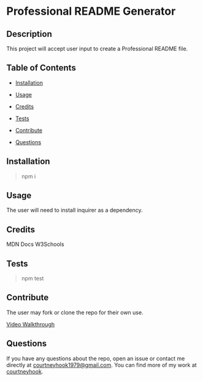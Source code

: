 # Professional README Generator

## Description

This project will accept user input to create a Professional README file.

## Table of Contents

- [Installation](#installation)
- [Usage](#usage)
- [Credits](#credits)

- [Tests](#tests)
- [Contribute](#contribute)
- [Questions](#questions)

## Installation

> npm i

## Usage

The user will need to install inquirer as a dependency.

## Credits

MDN Docs W3Schools

## Tests

> npm test

## Contribute

The user may fork or clone the repo for their own use.

[Video Walkthrough](https://drive.google.com/file/d/1r_7M02NsoLr4ZbgWOaa6-GwI_nuZ6JtF/view)

## Questions

If you have any questions about the repo, open an issue or contact me directly at <courtneyhook1979@gmail.com>. You can find more of my work at [courtneyhook](https://github.com/courtneyhook).
